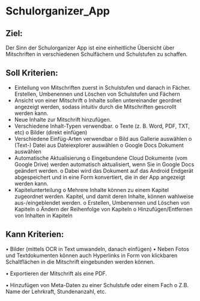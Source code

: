 # Schulorganizer_App

## Ziel:
  
  Der Sinn der Schulorganizer App ist eine einheitliche Übersicht über Mitschriften
  in verschiedenen Schulfächern und Schulstufen zu schaffen. 
  
  
## Soll Kriterien:

*	Einteilung von Mitschriften zuerst in Schulstufen und danach in Fächer.
    Erstellen, Umbenennen und Löschen von Schulstufen und Fächern
*	Ansicht von einer Mitschrift
  o	Inhalte sollen untereinander geordnet angezeigt werden, sodass intuitiv durch die Mitschriften gescrollt werden kann. 
*	Neue Inhalte zur Mitschrift hinzufügen. 
*	Verschiedene Inhalt-Typen verwendbar. 
  o	Texte (z. B. Word, PDF, TXT, etc)
  o	Bilder (direkt einfügen) 
*	Verschiedene Einfüg-Arten verwendbar
  o	Bild aus Gallerie auswählen
  o	(Text-) Datei aus Dateiexplorer auswählen
  o	Google Docs Dokument auswählen
*	Automatische Aktualisierung
  o	Eingebundene Cloud Dokumente (vom Google Drive) werden automatisch aktualisiert, wenn Sie in Google Docs geändert werden.
  o	Dabei wird das Dokument auf das Android Endgerät abgespeichert und in eine Form konvertiert, die in der App angezeigt werden kann. 
*	Kapitelunterteilung
  o	Mehrere Inhalte können zu einem Kapitel zugeordnet werden. Kapitel, und damit deren Inhalte, können wahlweise aus-/eingeblendet         werden. 
  o	Erstellen, Umbenennen und Löschen von Kapiteln
  o	Ändern der Reihenfolge von Kapiteln
  o	Hinzufügen/Entfernen von Inhalten in Kapiteln
  
  
  
## Kann Kriterien:

•	Bilder (mittels OCR in Text umwandeln, danach einfügen)
•	Neben Fotos und Textdokumenten können auch Hyperlinks in Form von klickbaren Schaltflächen in die Mitschrift eingebunden werden          können.
 
•	Exportieren der Mitschrift als eine PDF.

•	Hinzufügen von Meta-Daten zu einer Schulstufe oder einem Fach
  o	Z.B. Name der Lehrkraft, Stundenanzahl, etc.

